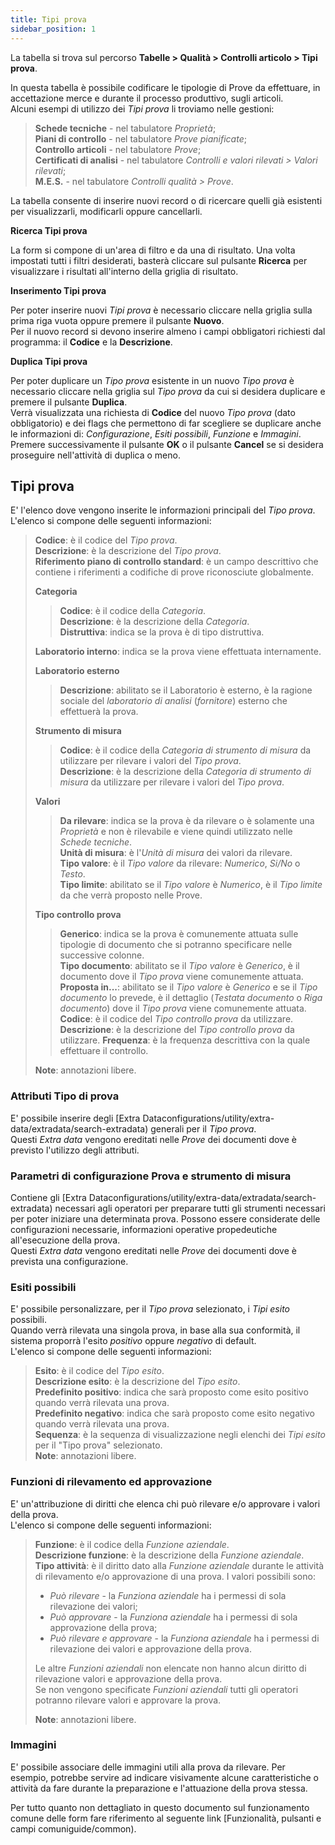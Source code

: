 ```yaml
---
title: Tipi prova
sidebar_position: 1
---
```


La tabella si trova sul percorso **Tabelle > Qualità > Controlli articolo > Tipi prova**.

In questa tabella è possibile codificare le tipologie di Prove da effettuare, in accettazione merce e durante il processo produttivo, sugli articoli.   
Alcuni esempi di utilizzo dei *Tipi prova* li troviamo nelle gestioni:
> **Schede tecniche** - nel tabulatore *Proprietà*;   
> **Piani di controllo** - nel tabulatore *Prove pianificate*;   
> **Controllo articoli** - nel tabulatore *Prove*;   
> **Certificati di analisi** - nel tabulatore *Controlli e valori rilevati > Valori rilevati*;   
> **M.E.S.** - nel tabulatore *Controlli qualità > Prove*.

La tabella consente di inserire nuovi record o di ricercare quelli già esistenti per visualizzarli, modificarli oppure cancellarli.

**Ricerca Tipi prova**

La form si compone di un'area di filtro e da una di risultato. Una volta impostati tutti i filtri desiderati, basterà cliccare sul pulsante **Ricerca** per visualizzare i risultati all'interno della griglia di risultato.

**Inserimento Tipi prova**

Per poter inserire nuovi *Tipi prova* è necessario cliccare nella griglia sulla prima riga vuota oppure premere il pulsante **Nuovo**.   
Per il nuovo record si devono inserire almeno i campi obbligatori richiesti dal programma: il **Codice** e la **Descrizione**.

**Duplica Tipi prova**

Per poter duplicare un *Tipo prova* esistente in un nuovo *Tipo prova* è necessario cliccare nella griglia sul *Tipo prova* da cui si desidera duplicare e premere il pulsante **Duplica**.   
Verrà visualizzata una richiesta di **Codice** del nuovo *Tipo prova* (dato obbligatorio) e dei flags che permettono di far scegliere se duplicare anche le informazioni di: *Configurazione*, *Esiti possibili*, *Funzione* e *Immagini*.   
Premere successivamente il pulsante **OK** o il pulsante **Cancel** se si desidera proseguire nell'attività di duplica o meno. 

## Tipi prova

E' l'elenco dove vengono inserite le informazioni principali del *Tipo prova*.   
L'elenco si compone delle seguenti informazioni:   
> **Codice**: è il codice del *Tipo prova*.   
> **Descrizione**: è la descrizione del *Tipo prova*.   
> **Riferimento piano di controllo standard**: è un campo descrittivo che contiene i riferimenti a codifiche di prove riconosciute globalmente.   
>  
> **Categoria**
>> **Codice**: è il codice della *Categoria*.   
>> **Descrizione**: è la descrizione della *Categoria*.   
>> **Distruttiva**: indica se la prova è di tipo distruttiva.   
>
> **Laboratorio interno**: indica se la prova viene effettuata internamente.   
>  
> **Laboratorio esterno**
>> **Descrizione**: abilitato se il Laboratorio è esterno, è la ragione sociale del *laboratorio di analisi* (*fornitore*) esterno che effettuerà la prova.
>  
> **Strumento di misura**
>> **Codice**: è il codice della *Categoria di strumento di misura* da utilizzare per rilevare i valori del *Tipo prova*.   
>> **Descrizione**: è la descrizione della *Categoria di strumento di misura* da utilizzare per rilevare i valori del *Tipo prova*.
>  
> **Valori**
>> **Da rilevare**: indica se la prova è da rilevare o è solamente una *Proprietà* e non è rilevabile e viene quindi utilizzato nelle *Schede tecniche*.   
>> **Unità di misura**: è l'*Unità di misura* dei valori da rilevare.   
>> **Tipo valore**: è il *Tipo valore* da rilevare: *Numerico*, *Si/No* o *Testo*.   
>> **Tipo limite**: abilitato se il *Tipo valore* è *Numerico*, è il *Tipo limite* da che verrà proposto nelle Prove.   
>  
> **Tipo controllo prova**
>> **Generico**: indica se la prova è comunemente attuata sulle tipologie di documento che si potranno specificare nelle successive colonne.   
>> **Tipo documento**: abilitato se il *Tipo valore* è *Generico*, è il documento dove il *Tipo prova* viene comunemente attuata.   
>> **Proposta in...**: abilitato se il *Tipo valore* è *Generico* e se il *Tipo documento* lo prevede, è il dettaglio (*Testata documento* o *Riga documento*) dove il *Tipo prova* viene comunemente attuata.   
>> **Codice**: è il codice del *Tipo controllo prova* da utilizzare.   
>> **Descrizione**: è la descrizione del *Tipo controllo prova* da utilizzare.
>> **Frequenza**: è la frequenza descrittiva con la quale effettuare il controllo.
>  
> **Note**: annotazioni libere.

### Attributi Tipo di prova

E' possibile inserire degli [Extra Dataconfigurations/utility/extra-data/extradata/search-extradata) generali per il *Tipo prova*.   
Questi *Extra data* vengono ereditati nelle *Prove* dei documenti dove è previsto l'utilizzo degli attributi.   

### Parametri di configurazione Prova e strumento di misura

Contiene gli [Extra Dataconfigurations/utility/extra-data/extradata/search-extradata) necessari agli operatori per preparare tutti gli strumenti necessari per poter iniziare una determinata prova. Possono essere considerate delle configurazioni necessarie, informazioni operative propedeutiche all'esecuzione della prova.   
Questi *Extra data* vengono ereditati nelle *Prove* dei documenti dove è prevista una configurazione.   

### Esiti possibili

E' possibile personalizzare, per il *Tipo prova* selezionato, i *Tipi esito* possibili.   
Quando verrà rilevata una singola prova, in base alla sua conformità, il sistema proporrà l'esito *positivo* oppure *negativo* di default.   
L'elenco si compone delle seguenti informazioni:   
> **Esito**: è il codice del *Tipo esito*.   
> **Descrizione esito**: è la descrizione del *Tipo esito*.   
> **Predefinito positivo**: indica che sarà proposto come esito positivo quando verrà rilevata una prova.   
> **Predefinito negativo**: indica che sarà proposto come esito negativo quando verrà rilevata una prova.   
> **Sequenza**: è la sequenza di visualizzazione negli elenchi dei *Tipi esito* per il "Tipo prova" selezionato.   
> **Note**: annotazioni libere.

### Funzioni di rilevamento ed approvazione

E' un'attribuzione di diritti che elenca chi può rilevare e/o approvare i valori della prova.   
L'elenco si compone delle seguenti informazioni:   
> **Funzione**: è il codice della *Funzione aziendale*.   
> **Descrizione funzione**: è la descrizione della *Funzione aziendale*.   
> **Tipo attività**: è il diritto dato alla *Funzione aziendale* durante le attività di rilevamento e/o approvazione di una prova. I valori possibili sono:   
> - *Può rilevare* - la *Funziona aziendale* ha i permessi di sola rilevazione dei valori;   
> - *Può approvare* - la *Funziona aziendale* ha i permessi di sola approvazione della prova;   
> - *Può rilevare e approvare* - la *Funziona aziendale* ha i permessi di rilevazione dei valori e approvazione della prova.   
>
> Le altre *Funzioni aziendali* non elencate non hanno alcun diritto di rilevazione valori e approvazione della prova.   
> Se non vengono specificate *Funzioni aziendali* tutti gli operatori potranno rilevare valori e approvare la prova.
>
> **Note**: annotazioni libere.

### Immagini

E' possibile associare delle immagini utili alla prova da rilevare. Per esempio, potrebbe servire ad indicare visivamente alcune caratteristiche o attività da fare durante la preparazione e l'attuazione della prova stessa.

Per tutto quanto non dettagliato in questo documento sul funzionamento comune delle form fare riferimento al seguente link [Funzionalità, pulsanti e campi comuniguide/common).